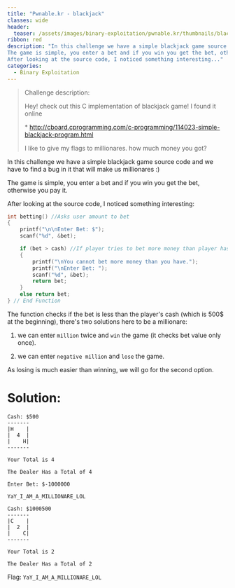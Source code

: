 ```yaml
---
title: "Pwnable.kr - blackjack"
classes: wide
header:
  teaser: /assets/images/binary-exploitation/pwnable.kr/thumbnails/blackjack.png
ribbon: red
description: "In this challenge we have a simple blackjack game source code and we have to find a bug in it that will make us millionares :)
The game is simple, you enter a bet and if you win you get the bet, otherwise you pay it.
After looking at the source code, I noticed something interesting..."
categories:
  - Binary Exploitation
---
```




> Challenge description:
>
> Hey! check out this C implementation of blackjack game!
> I found it online
>
> \* http://cboard.cprogramming.com/c-programming/114023-simple-blackjack-program.html
>
> I like to give my flags to millionares.
> how much money you got?



In this challenge we have a simple blackjack game source code and we have to find a bug in it that will make us millionares :)

The game is simple, you enter a bet and if you win you get the bet, otherwise you pay it.

After looking at the source code, I noticed something interesting:

```c
int betting() //Asks user amount to bet
{
    printf("\n\nEnter Bet: $");
    scanf("%d", &bet);

    if (bet > cash) //If player tries to bet more money than player has
    {
        printf("\nYou cannot bet more money than you have.");
        printf("\nEnter Bet: ");
        scanf("%d", &bet);
        return bet;
    }
    else return bet;
} // End Function
```

The function checks if the bet is less than the player's cash (which is 500$ at the beginning), there's two solutions here to be a millionare:

1.  we can enter `million` twice and `win` the game (it checks bet value only once).

2. we can enter `negative million` and `lose` the game.

As losing is much easier than winning, we will go for the second option.

# Solution:

```
Cash: $500
-------
|H    |
|  4  |
|    H|
-------

Your Total is 4

The Dealer Has a Total of 4

Enter Bet: $-1000000
```

```
YaY_I_AM_A_MILLIONARE_LOL

Cash: $1000500
-------
|C    |
|  2  |
|    C|
-------

Your Total is 2

The Dealer Has a Total of 2
```

Flag: `YaY_I_AM_A_MILLIONARE_LOL`